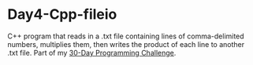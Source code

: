 # Day4-Cpp-fileio
C++ program that reads in a .txt file containing lines of comma-delimited numbers, multiplies them, then writes the product of each line to another .txt file. Part of my [30-Day Programming Challenge](https://showmethecodeblog.wordpress.com/2018/10/04/2times2/ "What is 2*2?").
